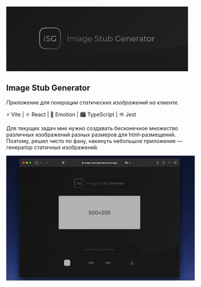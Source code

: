 
![Image Stub Generator Preview](./src/assets/preview.png)

## Image Stub Generator
_Приложение для генерации статических изображений на клиенте._

⚡ Vite | ⚛️ React | 💅 Emotion | 🏙 TypeScript | 🪅 Jest


Для текущих задач мне нужно создавать бесконечное множество различных изображений разных размеров для html-размещений. Поэтому, решил чисто по фану, накинуть небольшое приложение — генератор статичных изображений.




![Image Stub Generator Preview](./src/assets/preview.gif)


